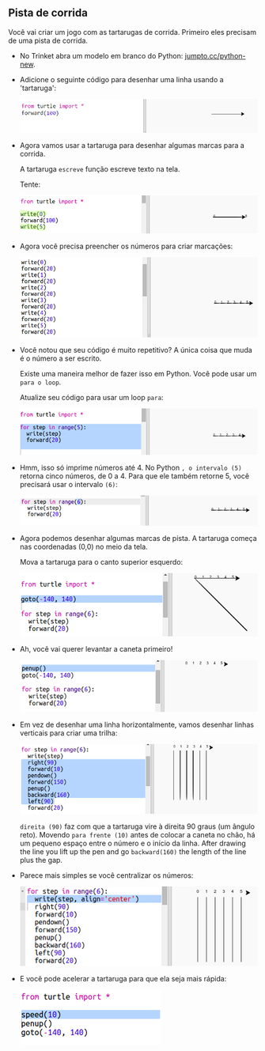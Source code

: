 ## Pista de corrida

Você vai criar um jogo com as tartarugas de corrida. Primeiro eles precisam de uma pista de corrida.

+ No Trinket abra um modelo em branco do Python: <a href="http://jumpto.cc/python-new" target="_blank">jumpto.cc/python-new</a>.

+ Adicione o seguinte código para desenhar uma linha usando a 'tartaruga':
    
    ![captura de tela](images/race-forward.png)

+ Agora vamos usar a tartaruga para desenhar algumas marcas para a corrida.
    
    A tartaruga `escreve` função escreve texto na tela.
    
    Tente:
    
    ![screenshot](images/race-markings1.png)

+ Agora você precisa preencher os números para criar marcações:
    
    ![captura de tela](images/race-markings2.png)

+ Você notou que seu código é muito repetitivo? A única coisa que muda é o número a ser escrito.
    
    Existe uma maneira melhor de fazer isso em Python. Você pode usar um `para o loop`.
    
    Atualize seu código para usar um loop `para`:
    
    ![screenshot](images/race-for.png)

+ Hmm, isso só imprime números até 4. No Python `, o intervalo (5)` retorna cinco números, de 0 a 4. Para que ele também retorne 5, você precisará usar o intervalo `(6)`:
    
    ![screenshot](images/race-range.png)

+ Agora podemos desenhar algumas marcas de pista. A tartaruga começa nas coordenadas (0,0) no meio da tela.
    
    Mova a tartaruga para o canto superior esquerdo:
    
    ![screenshot](images/race-goto.png)

+ Ah, você vai querer levantar a caneta primeiro!
    
    ![screenshot](images/race-penup.png)

+ Em vez de desenhar uma linha horizontalmente, vamos desenhar linhas verticais para criar uma trilha:
    
    ![screenshot](images/race-lines.png)
    
    `direita (90)` faz com que a tartaruga vire à direita 90 graus (um ângulo reto). Movendo `para frente (10)` antes de colocar a caneta no chão, há um pequeno espaço entre o número e o início da linha. After drawing the line you lift up the pen and go `backward(160)` the length of the line plus the gap.

+ Parece mais simples se você centralizar os números:
    
    ![screenshot](images/race-center.png)

+ E você pode acelerar a tartaruga para que ela seja mais rápida:
    
    ![screenshot](images/race-speed.png)